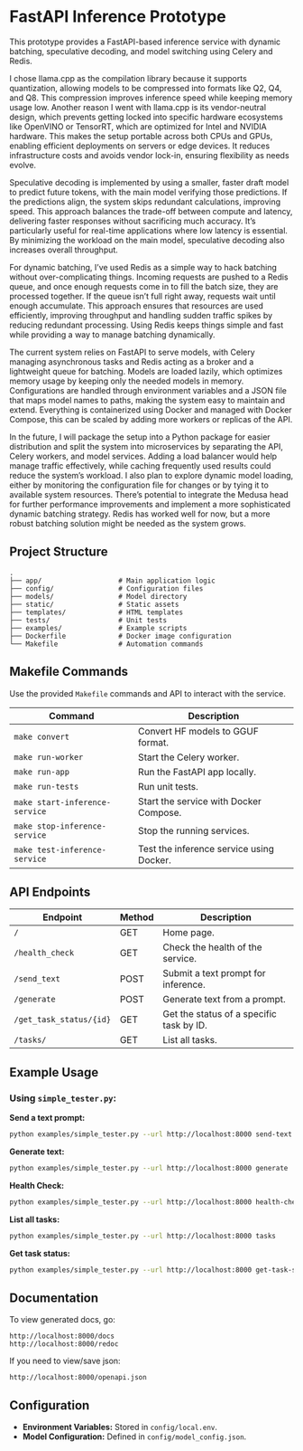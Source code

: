 
# FastAPI Inference Prototype

This prototype provides a FastAPI-based inference service with dynamic batching, speculative decoding, 
and model switching using Celery and Redis.

I chose llama.cpp as the compilation library because it supports quantization, allowing models to be compressed into formats like Q2, Q4, and Q8. This compression improves inference speed while keeping memory usage low. Another reason I went with llama.cpp is its vendor-neutral design, which prevents getting locked into specific hardware ecosystems like OpenVINO or TensorRT, which are optimized for Intel and NVIDIA hardware. This makes the setup portable across both CPUs and GPUs, enabling efficient deployments on servers or edge devices. It reduces infrastructure costs and avoids vendor lock-in, ensuring flexibility as needs evolve.

Speculative decoding is implemented by using a smaller, faster draft model to predict future tokens, with the main model verifying those predictions. If the predictions align, the system skips redundant calculations, improving speed. This approach balances the trade-off between compute and latency, delivering faster responses without sacrificing much accuracy. It’s particularly useful for real-time applications where low latency is essential. By minimizing the workload on the main model, speculative decoding also increases overall throughput.

For dynamic batching, I’ve used Redis as a simple way to hack batching without over-complicating things. Incoming requests are pushed to a Redis queue, and once enough requests come in to fill the batch size, they are processed together. If the queue isn’t full right away, requests wait until enough accumulate. This approach ensures that resources are used efficiently, improving throughput and handling sudden traffic spikes by reducing redundant processing. Using Redis keeps things simple and fast while providing a way to manage batching dynamically.

The current system relies on FastAPI to serve models, with Celery managing asynchronous tasks and Redis acting as a broker and a lightweight queue for batching. Models are loaded lazily, which optimizes memory usage by keeping only the needed models in memory. Configurations are handled through environment variables and a JSON file that maps model names to paths, making the system easy to maintain and extend. Everything is containerized using Docker and managed with Docker Compose, this can be scaled by adding more workers or replicas of the API.

In the future, I will package the setup into a Python package for easier distribution and split the system into microservices by separating the API, Celery workers, and model services. Adding a load balancer would help manage traffic effectively, while caching frequently used results could reduce the system’s workload. I also plan to explore dynamic model loading, either by monitoring the configuration file for changes or by tying it to available system resources. There’s potential to integrate the Medusa head for further performance improvements and implement a more sophisticated dynamic batching strategy. Redis has worked well for now, but a more robust batching solution might be needed as the system grows.


## Project Structure

```
.
├── app/                   # Main application logic
├── config/                # Configuration files
├── models/                # Model directory
├── static/                # Static assets
├── templates/             # HTML templates
├── tests/                 # Unit tests
├── examples/              # Example scripts
├── Dockerfile             # Docker image configuration
└── Makefile               # Automation commands
```

## Makefile Commands

Use the provided ```Makefile``` commands and API to interact with the service.

| Command                        | Description                                  |
|--------------------------------|----------------------------------------------|
| `make convert`                 | Convert HF models to GGUF format.            |
| `make run-worker`              | Start the Celery worker.                     |
| `make run-app`                 | Run the FastAPI app locally.                 |
| `make run-tests`               | Run unit tests.                              |
| `make start-inference-service` | Start the service with Docker Compose.       |
| `make stop-inference-service`  | Stop the running services.                   |
| `make test-inference-service`  | Test the inference service using Docker.     |

## API Endpoints

| Endpoint                | Method | Description                                |
|-------------------------|--------|--------------------------------------------|
| `/`                     | GET    | Home page.                                 |
| `/health_check`         | GET    | Check the health of the service.           |
| `/send_text`            | POST   | Submit a text prompt for inference.        |
| `/generate`             | POST   | Generate text from a prompt.               |
| `/get_task_status/{id}` | GET    | Get the status of a specific task by ID.   |
| `/tasks/`               | GET    | List all tasks.                            |

## Example Usage

### Using `simple_tester.py`:

**Send a text prompt:**
```bash
python examples/simple_tester.py --url http://localhost:8000 send-text     --prompt "Hello, how are you?" --model-name vicuna_q2
```

**Generate text:**
```bash
python examples/simple_tester.py --url http://localhost:8000 generate     --prompt "Hello, how are you?" --model-name vicuna_q2
```

**Health Check:**
```bash
python examples/simple_tester.py --url http://localhost:8000 health-check
```

**List all tasks:**
```bash
python examples/simple_tester.py --url http://localhost:8000 tasks
```

**Get task status:**
```bash
python examples/simple_tester.py --url http://localhost:8000 get-task-status     --task-id <TASK_ID>
```

## Documentation

To view generated docs, go:

```
http://localhost:8000/docs
http://localhost:8000/redoc

```

If you need to view/save json:

```
http://localhost:8000/openapi.json
```

## Configuration

- **Environment Variables:** Stored in `config/local.env`.
- **Model Configuration:** Defined in `config/model_config.json`.